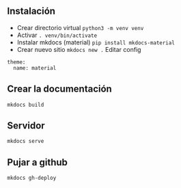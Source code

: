 

## Instalación

* Crear directorio virtual `python3 -m venv venv`
* Activar `. venv/bin/activate`
* Instalar mkdocs (material) `pip install mkdocs-material`
* Crear nuevo sitio `mkdocs new .`
Editar config 
```
theme:
  name: material
```

## Crear la documentación

`mkdocs build` 

## Servidor

`mkdocs serve`

## Pujar a github

`mkdocs gh-deploy`

